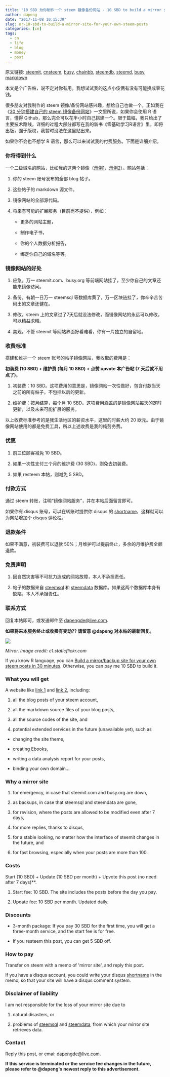 ```yaml
---
title: "10 SBD 为你制作一个 steem 镜像备份网站 - 10 SBD to build a mirror site for your own steem posts"
author: dapeng
date: "2017-11-08 10:15:39"
slug: or-10-sbd-to-build-a-mirror-site-for-your-own-steem-posts
categories: [cn]
tags: 
  - cn
  - life
  - blog
  - money
  - post
---
```


原文链接: [steemit](https://steemit.com/cn/@dapeng/or-10-sbd-to-build-a-mirror-site-for-your-own-steem-posts), [cnsteem](https://cnsteem.com/cn/@dapeng/or-10-sbd-to-build-a-mirror-site-for-your-own-steem-posts), [busy](https://busy.org/cn/@dapeng/or-10-sbd-to-build-a-mirror-site-for-your-own-steem-posts), [chainbb](https://chainbb.com/cn/@dapeng/or-10-sbd-to-build-a-mirror-site-for-your-own-steem-posts), [steemdb](https://steemdb.com/cn/@dapeng/or-10-sbd-to-build-a-mirror-site-for-your-own-steem-posts), [steemd](https://steemd.com/cn/@dapeng/or-10-sbd-to-build-a-mirror-site-for-your-own-steem-posts), [busy](https://busy.org/cn/@dapeng/or-10-sbd-to-build-a-mirror-site-for-your-own-steem-posts), [markdown](https://raw.githubusercontent.com/pzhaonet/steem_dapeng/master/content/post/or-10-sbd-to-build-a-mirror-site-for-your-own-steem-posts.md)

本文是个广告帖，说不定对你有用。我想试试我的这点小伎俩有没有可能换成零花钱。

很多朋友对我制作的 steem 镜像/备份网站感兴趣，想给自己也做一个。正如我在《[30 分钟搭建自己的 steem 镜像备份网站](https://cnsteem.com/steemdev/@dapeng/build-a-mirror-backup-site-for-your-own-steem-posts-in-30-minutes-or-30-steem#@guyverckw/re-dapeng-re-guyverckw-re-dapeng-build-a-mirror-backup-site-for-your-own-steem-posts-in-30-minutes-or-30-steem-20171108t074137642z)》一文里所说，如果你会使用 R 语言，懂得 Github，那么完全可以花半小时自己搭建一个。限于篇幅，我只给出了主要技术路线，详细的过程大部分都写在我的新书《零基础学习R语言》里，即将出版，囿于版权，我暂时没法在这里贴出来。

如果你不会也不想学 R 语言，那么可以来试试我的付费服务。下面是详细介绍。

### 你将得到什么

一个二级域名的网站，比如我的这两个镜像（[示例1](https://dapeng.netlify.com/)，[示例2](https://steemit.netlify.com/)）。网站包括：

1. 你的 steem 账号发布的全部 blog 帖子。

2. 这些帖子的 markdown 源文件。

3. 镜像网站的全部源代码。

4. 将来有可能的扩展服务（目前尚不提供），例如：

   - 更多的网站主题，

   - 制作电子书，

   - 你的个人数据分析报告，

   - 绑定你自己的域名等等。

### 镜像网站的好处

1. 应急。万一 steemit.com、busy.org 等前端网站挂了，至少你自己的文章还能来镜像访问。

2. 备份。有朝一日万一 steemsql 等数据库黄了，万一区块链挂了，你辛辛苦苦码出的文章还健在。

3. 修改。steem 上的文章过了7天后就没法修改，而镜像网站的永远可以修改，可以精益求精。

4. 美观。不管 steemit 等网站界面好看难看，你有一片独立的自留地。

### 收费标准

搭建和维护一个 steem 账号的帖子镜像网站，我收取的费用是：

**初装费 (10 SBD) + 维护费 (每月 10 SBD) + 点赞 upvote 本广告帖 (7 天后就不用点了)**。

1. 初装费：10 SBD。这项费用的意思是，镜像网站一次性做好，包含付款当天之前的所有帖子，不包括以后的更新。

2. 维护费：按月结算，每个月 10 SBD。这项费用涵盖的是镜像网站每天的定时更新，以及未来可能扩展的服务。

以上收费标准参考的是我生活地区的薪资水平，这里的时薪大约 20 欧元。由于镜像网站使用的都是免费工具，所以上述收费是我的纯劳务费。

### 优惠

1. 前三位顾客减免 10 SBD。

2. 如果一次性支付三个月的维护费 (30 SBD)，则免去初装费。

3. 如果 resteem 本帖，则减免 5 SBD。


### 付款方式

通过 steem 转账，注明“镜像网站服务”，并在本帖后面留言即可。

如果你有 disqus 账号，可以在转账时提供你 disqus 的 [shortname](https://help.disqus.com/customer/portal/articles/466208-what-s-a-shortname-)，这样就可以为网站增加个 disqus 评论栏。

### 退款条件

如果不满意，初装费可以退款 50%；月维护可以提前终止，多余的月维护费全额退款。

### 免责声明

1. 因自然灾害等不可抗力造成的网站故障，本人不承担责任。

2. 帖子的数据来自 [steemsql](http://www.steemsql.com/) 和 [steemdata](https://steemdata.com/) 数据库。如果这两个数据库本身有缺陷，本人不承担责任。

### 联系方式

回复本帖即可，或发送邮件至 dapengde@live.com.

**如果将来本服务终止或收费有变动?? 请留意 @dapeng 对本帖的最新回复。**

![](https://c1.staticflickr.com/4/3867/15067077498_003aae096f_b.jpg)

*Mirror. Image credit: c1.staticflickr.com*

If you know R language, you can [Build a mirror/backup site for your own steem posts in 30 minutes](https://cnsteem.com/steemdev/@dapeng/build-a-mirror-backup-site-for-your-own-steem-posts-in-30-minutes-or-30-steem). Otherwise, you can pay me 10 SBD to build it. 

### What you will get

A website like [link 1](https://dapeng.netlify.com/) and [link 2](https://steemit.netlify.com/), including:

1. all the blog posts of your steem account,

2. all the markdown source files of your blog posts,

3. all the source codes of the site, and

4. potential extended services in the future (unavailable yet), such as 

  - changing the site theme, 

  - creating Ebooks, 

  - writing a data analysis report for your posts, 

  - binding your own domain...

### Why a mirror site

1. for emergency, in case that steemit.com and busy.org are down,

2. as backups, in case that steemsql and steemdata are gone,

3. for revision, where the posts are allowed to be modified even after 7 days,

4. for more replies, thanks to disqus,

5. for a stable looking, no matter how the interface of steemit changes in the future, and

6. for fast browsing, especially when your posts are more than 100.

### Costs

Start (10 SBD) + Update (10 SBD per month) + Upvote this post (no need after 7 days)**.

1. Start fee: 10 SBD. The site includes the posts before the day you pay.

2. Update fee: 10 SBD per month. Updated daily.

### Discounts

- 3-month package: If you pay 30 SBD for the first time, you will get a three-month service, and the start fee is for free.

- If you resteem this post, you can get 5 SBD off.

### How to pay

Transfer on steem with a memo of 'mirror site', and reply this post.

If you have a disqus account, you could write your disqus [shortname](https://help.disqus.com/customer/portal/articles/466208-what-s-a-shortname-) in the memo, so that your site will have a disqus comment system.

### Disclaimer of liability

I am not responsible for the loss of your mirror site due to 

1. natural disasters, or

2. problems of [steemsql](http://www.steemsql.com/) and [steemdata](https://steemdata.com/), from which your mirror site retrieves data.

### Contact

Reply this post, or emai: dapengde@live.com.

**If this service is terminated or the service fee changes in the future, please refer to @dapeng's newest reply to this advertisement.**
